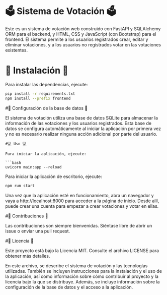 # 🗳️ Sistema de Votación 🗳️

Este es un sistema de votación web construido con FastAPI y SQLAlchemy ORM para el backend, y HTML, CSS y JavaScript (con Bootstrap) para el frontend. El sistema permite a los usuarios registrados crear, editar y eliminar votaciones, y a los usuarios no registrados votar en las votaciones existentes.

# 🚀 Instalación 🚀

Para instalar las dependencias, ejecute:

```bash
pip install -r requirements.txt
npm install --prefix frontend
```
#💾 Configuración de la base de datos 💾

El sistema de votación utiliza una base de datos SQLite para almacenar la información de las votaciones y los usuarios registrados. Esta base de datos se configura automáticamente al iniciar la aplicación por primera vez y no es necesario realizar ninguna acción adicional por parte del usuario.
```
#💻 Uso 💻

Para iniciar la aplicación, ejecute:

```bash
uvicorn main:app --reload
```
Para iniciar la aplicación de escritorio, ejecute:

```bash
npm run start
```

Una vez que la aplicación esté en funcionamiento, abra un navegador y vaya a http://localhost:8000 para acceder a la página de inicio. Desde allí, puede crear una cuenta para empezar a crear votaciones y votar en ellas.

#🤝 Contribuciones 🤝

Las contribuciones son siempre bienvenidas. Siéntase libre de abrir un issue o enviar una pull request.

#📝 Licencia 📝

Este proyecto está bajo la Licencia MIT. Consulte el archivo LICENSE para obtener más detalles.

En este archivo, se describe el sistema de votación y las tecnologías utilizadas. También se incluyen instrucciones para la instalación y el uso de la aplicación, así como información sobre cómo contribuir al proyecto y la licencia bajo la que se distribuye. Además, se incluye información sobre la configuración de la base de datos y el acceso a la aplicación.